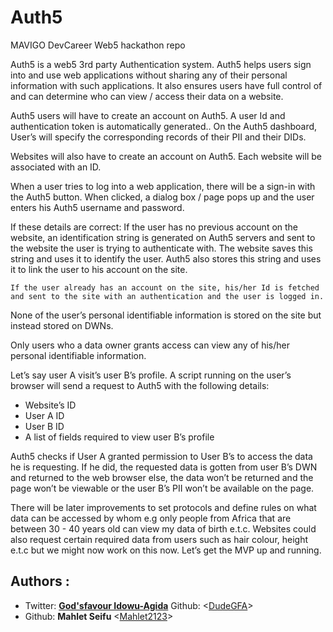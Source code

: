 # Auth5
MAVIGO DevCareer Web5 hackathon repo

Auth5 is a web5 3rd party Authentication system.
Auth5 helps users sign into and use web applications without sharing any of their personal information with such applications.
It also ensures users have full control of and can determine who can view / access their data on a website.

Auth5 users will have to create an account on Auth5. A user Id and authentication token is automatically generated..
On the Auth5 dashboard, User’s will specify the corresponding records of their PII and their DIDs.

Websites will also have to create an account on Auth5. Each website will be associated with an ID.

When a user tries to log into a web application, there will be a sign-in with the Auth5 button.
When clicked, a dialog box / page pops up and the user enters his Auth5 username and password.

If these details are correct:
	If the user has no previous account on the website, an identification string is generated on Auth5 servers and sent to the website the user is trying to authenticate with. The website saves this string and uses it to identify the user. Auth5 also stores this string and uses it to link the user to his account on the site.

	If the user already has an account on the site, his/her Id is fetched and sent to the site with an authentication and the user is logged in.

None of the user’s personal identifiable information is stored on the site but instead stored on DWNs.

Only users who a data owner grants access can view any of his/her personal identifiable information.

Let’s say user A visit’s user B’s profile. A script running on the user’s browser will send a request to Auth5 with the following details:
- Website’s ID
- User A ID
- User B ID
- A list of fields required to view user B’s profile

Auth5 checks if User A granted permission to User B’s to access the data he is requesting. If he did, the requested data is gotten from user B’s DWN and returned to the web browser else, the data won’t be returned and the page won’t be viewable or the user B’s PII won’t be available on the page.

There will be later improvements to set protocols and define rules on what data can be accessed by whom e.g only people from Africa that are between 30 - 40 years old can view my data of birth e.t.c. Websites could also request certain required data from users such as hair colour, height e.t.c but we might now work on this now. Let’s get the MVP up and running.
## Authors :
* Twitter: **[God'sfavour Idowu-Agida](https://twitter.com/DudeGFA)** Github: <[DudeGFA](https://github.com/DudeGFA)>
* Github: **Mahlet Seifu** <[Mahlet2123](https://github.com/Mahlet2123)>
